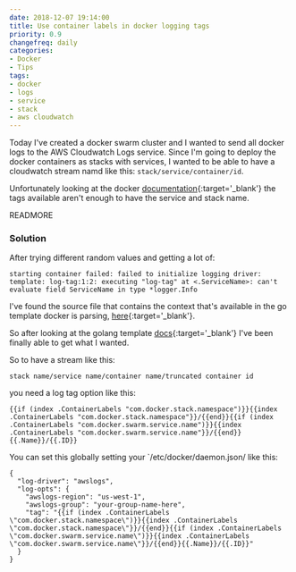 ```yaml
---
date: 2018-12-07 19:14:00
title: Use container labels in docker logging tags
priority: 0.9
changefreq: daily
categories:
- Docker
- Tips
tags:
- docker
- logs
- service
- stack
- aws cloudwatch
---
```


Today I've created a docker swarm cluster and I wanted to send all docker logs to the AWS Cloudwatch Logs service.
Since I'm going to deploy the docker containers as stacks with services, I wanted to be able to have a cloudwatch stream
namd like this: `stack/service/container/id`.

Unfortunately looking at the docker [documentation](https://docs.docker.com/v17.09/engine/admin/logging/log_tags/){:target='_blank'} the tags available aren't enough to have the service and stack name.

READMORE

### Solution

After trying different random values and getting a lot of:

```
starting container failed: failed to initialize logging driver: template: log-tag:1:2: executing "log-tag" at <.ServiceName>: can't evaluate field ServiceName in type *logger.Info
```

I've found the source file that contains the context that's available in the go template docker is parsing,
[here](https://github.com/moby/moby/blob/8e610b2b55bfd1bfa9436ab110d311f5e8a74dcb/daemon/logger/loginfo.go#L12-L25){:target='_blank'}.

So after looking at the golang template [docs](https://golang.org/pkg/text/template/){:target='_blank'} I've been finally able to get what I wanted.

So to have a stream like this:

```
stack name/service name/container name/truncated container id
```

you need a log tag option like this:

```
{{if (index .ContainerLabels "com.docker.stack.namespace")}}{{index .ContainerLabels "com.docker.stack.namespace"}}/{{end}}{{if (index .ContainerLabels "com.docker.swarm.service.name")}}{{index .ContainerLabels "com.docker.swarm.service.name"}}/{{end}}{{.Name}}/{{.ID}}
```

You can set this globally setting your `/etc/docker/daemon.json/ like this:

```
{
  "log-driver": "awslogs",
  "log-opts": {
    "awslogs-region": "us-west-1",
    "awslogs-group": "your-group-name-here",
    "tag": "{{if (index .ContainerLabels \"com.docker.stack.namespace\")}}{{index .ContainerLabels \"com.docker.stack.namespace\"}}/{{end}}{{if (index .ContainerLabels \"com.docker.swarm.service.name\")}}{{index .ContainerLabels \"com.docker.swarm.service.name\"}}/{{end}}{{.Name}}/{{.ID}}"
  }
}
```

